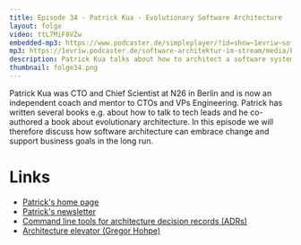 ```yaml
---
title: Episode 34 - Patrick Kua - Evolutionary Software Architecture
layout: folge
video: ttL7MiF8VZw
embedded-mp3: https://www.podcaster.de/simpleplayer/?id=show~1evriw~software-architektur-im-stream~pod-6004381d827ee294705835&v=1610890304
mp3: https://1evriw.podcaster.de/software-architektur-im-stream/media/PatrickKuaEvolutionaryArchitecture.mp3
description: Patrick Kua talks about how to architect a software system to support evolution.
thumbnail: folge34.png
---
```


Patrick Kua was CTO and Chief Scientist at N26 in Berlin and is now an
independent coach and mentor to CTOs and VPs Engineering. Patrick has
written several books e.g. about how to talk to tech leads and he
co-authored a book about evolutionary architecture. In this episode we
will therefore discuss how software architecture can embrace change
and support business goals in the long run.

# Links

* [Patrick's home page](https://www.patkua.com/)
* [Patrick's newsletter](https://www.patkua.com/media/newsletter/)
* [Command line tools for architecture decision records (ADRs)](https://github.com/npryce/adr-tools)
* [Architecture elevator (Gregor Hohpe)](https://architectelevator.com/)
